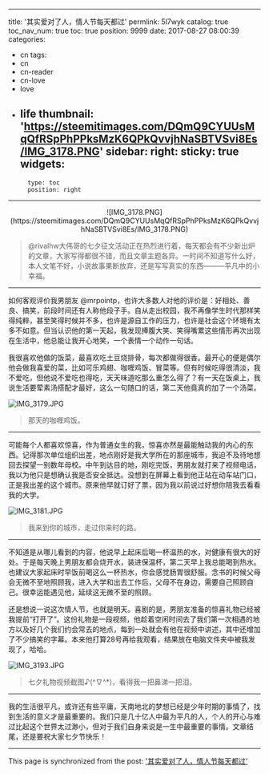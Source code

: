 
---
title: '其实爱对了人，情人节每天都过'
permlink: 5l7wyk
catalog: true
toc_nav_num: true
toc: true
position: 9999
date: 2017-08-27 08:00:39
categories:
- cn
tags:
- cn
- cn-reader
- cn-love
- love
- life
thumbnail: 'https://steemitimages.com/DQmQ9CYUUsMqQfRSpPhPPksMzK6QPkQvvjhNaSBTVSvi8Es/IMG_3178.PNG'
sidebar:
    right:
        sticky: true
widgets:
    -
        type: toc
        position: right
---


<center>![IMG_3178.PNG](https://steemitimages.com/DQmQ9CYUUsMqQfRSpPhPPksMzK6QPkQvvjhNaSBTVSvi8Es/IMG_3178.PNG)</center>
<blockquote>@rivalhw大伟哥的七夕征文活动正在热烈进行着，每天都会有不少新出炉的文章，大家写得都很不错，而且文章主题各异。一时间不知道写什么好，本人文笔不好，小说故事果断放弃，还是写写真实的东西———平凡中的小幸福。</blockquote>

****

如何客观评价我男朋友 @mrpointp，也许大多数人对他的评价是：好相处、善良、搞笑，前段时间还有人称他段子手。自从走出校园，我不再像学生时代那样笑得纯粹，甚至笑得时候并不多，也许是源自工作的压力，也许是社会这个环境有太多不如意。但当认识他的第一天起，我发现捧腹大笑、笑得嘴累这些情形再次出现在生活中，他总能让我开心地笑，一个表情一个动作一句话。

我很喜欢他做的饭菜，最喜欢吃土豆烧排骨，每次都做得很香。最开心的便是偶尔他会做我喜爱的菜，比如可乐鸡翅、咖喱鸡饭、冒菜等。但有时候吃得很清淡，我不爱吃，但他说不爱吃也得吃，天天味道吃那么重怎么得了？有一天在饭桌上，我说生活要荤素汤搭配才最好，这么一句随口的话，第二天他竟真的加了一个汤菜。

![IMG_3179.JPG](https://steemitimages.com/DQmSZ2EkQicQdLsKDmagrZWokEAJ9L2XraqEBHXjuWcuQCQ/IMG_3179.JPG)
<blockquote>那天的咖喱鸡饭。</blockquote>

****
可能每个人都喜欢惊喜，作为普通女生的我，惊喜亦然是最能触动我的内心的东西。记得那次单位组织出差，地点刚好是我大学所在的那座城市，我迫不及待地想回去探望一别数年母校。中午到达目的地，刚吃完饭，男朋友就打来了视频电话，我以为他只是想确认我是否安全抵达。没想到在屏幕上看到他正站在动车站门口，正是我出差的这个城市。原来他早就订好了票，因为我以前说过好想你陪我去看看我的大学。

![IMG_3181.JPG](https://steemitimages.com/DQmYRR1gw3mFURpMBGy31hD6yPxAeHzn7jGeQvizkXVzgo7/IMG_3181.JPG)
<blockquote>我来到你的城市，走过你来时的路。</blockquote>

****
不知道是从哪儿看到的内容，他说早上起床后喝一杯温热的水，对健康有很大的好处。于是每天晚上男朋友都会烧开水，装进保温杯，第二天早上我总能喝到热水。也建议大家起床时早饭前喝这么一杯热水，你会感觉肠胃很舒服。念书的时候父母会无微不至地照顾我，进入大学和出去工作后，父母不在身边，需要自己照顾自己。很幸运能遇见他，延续这无微不至的照顾。

还是想说一说这次情人节，也就是明天。喜剧的是，男朋友准备的惊喜礼物已经被我提前“打开了”。这份礼物是一段视频，他趁着空闲时间去了我们第一次相遇的地方以及好几个我们约会常去的地点，每到一处就会有他在视频中讲述，其中还增加了不少搞笑的字幕。本来他打算28号再给我观看，结果放在电脑文件夹中被我发现了，哈哈。

![IMG_3193.JPG](https://steemitimages.com/DQmdc5xQ6gmCzDhhCP2XAM3EpRrNAjzFq87JTo7fQMjxvjP/IMG_3193.JPG)
<blockquote>七夕礼物视频截图♪(^∇^*)，看得我一把鼻涕一把泪。</blockquote>

****
我的生活很平凡，或许还有些平庸，天南地北的梦想已经是少年时期的事情了，找到生活的意义才是最重要的。我们只是几十亿人中最为平凡的人，个人的开心与难过比起这个世界太过渺小，但对于我们自身来说是一生中最重要的事情。文章结尾，还是要祝大家七夕节快乐！

- - -

This page is synchronized from the post: ['其实爱对了人，情人节每天都过'](https://steemit.com/@mrspointm/5l7wyk)
